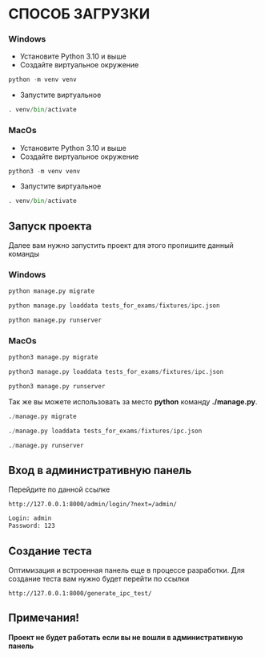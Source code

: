 # СПОСОБ ЗАГРУЗКИ

### Windows

- Установите Python 3.10 и выше
- Создайте виртуальное окружение 
```python 
python -m venv venv
```
- Запустите виртуальное
```python
. venv/bin/activate
```

### MacOs

- Установите Python 3.10 и выше
- Создайте виртуальное окружение 
```python 
python3 -m venv venv
```
- Запустите виртуальное
```python
. venv/bin/activate
```

## Запуск проекта
Далее вам нужно запустить проект для этого пропишите данный команды
### Windows


```python
python manage.py migrate
```
```python
python manage.py loaddata tests_for_exams/fixtures/ipc.json
```
```python
python manage.py runserver 
```

### MacOs

```python
python3 manage.py migrate
```
```python
python3 manage.py loaddata tests_for_exams/fixtures/ipc.json
```
```python
python3 manage.py runserver 
```

Так же вы можете использовать за место **python** команду **./manage.py**.

```python
./manage.py migrate
```
```python
./manage.py loaddata tests_for_exams/fixtures/ipc.json
```
```python
./manage.py runserver 
```

## Вход в административную панель

Перейдите по данной ссылке
```djangourlpath
http://127.0.0.1:8000/admin/login/?next=/admin/
```

```html
Login: admin
Password: 123
```

## Создание теста
Оптимизация и встроенная панель еще в процессе разработки. Для создание теста вам нужно будет перейти по ссылки
```djangourlpath
http://127.0.0.1:8000/generate_ipc_test/
```

## Примечания!
**Проект не будет работать если вы не вошли в административную панель**
